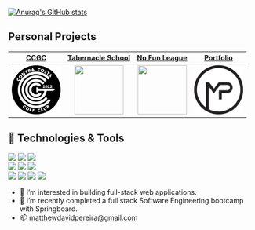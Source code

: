 [![Anurag's GitHub stats](https://github-readme-stats.vercel.app/api?username=mattpereira&theme=tokyonight)](https://github.com/anuraghazra/github-readme-stats)

## Personal Projects

[CCGC](https://ccgc.surge.sh/) | [Tabernacle School](https://tabernacle.school)| [No Fun League](https://no-fun-league.up.railway.app/) | [Portfolio](https://matt-pereira.surge.sh/)
:-------------------------:|:-------------------------:|:-----------------------------------------------------:|:---------------:|
[<img src="https://raw.githubusercontent.com/MattPereira/ccgc-frontend/main/src/assets/ccgc_logo.png" width="100" height="100"/>](https://ccgc.surge.sh/) | [<img src="https://raw.githubusercontent.com/MattPereira/tabernacle-school/main/public/TS_LOGO_CIRCLE.png" width="100" height="100"/>](https://tabernacle.school) |[<img src="https://raw.githubusercontent.com/MattPereira/no_fun_league/main/static/no_fun_league.png" width="100" height="100"/>](https://no-fun-league.up.railway.app/) | [<img src="https://raw.githubusercontent.com/MattPereira/personal-portfolio/main/src/assets/svg/logos/MP_logo_dark.svg" width="100" height="100"/>](https://matt-pereira.surge.sh/)

## 🔧 Technologies & Tools
![](https://img.shields.io/badge/JavaScript-F7DF1E?style=for-the-badge&logo=javascript&logoColor=black)
![](https://img.shields.io/badge/Express.js-404D59?style=for-the-badge)
![](https://img.shields.io/badge/React-20232A?style=for-the-badge&logo=react&logoColor=61DAFB)
<br>
![](https://img.shields.io/badge/Python-3776AB?style=for-the-badge&logo=python&logoColor=white)
![](https://img.shields.io/badge/Flask-000000?style=for-the-badge&logo=flask&logoColor=white)
![](https://img.shields.io/badge/PostgreSQL-316192?style=for-the-badge&logo=postgresql&logoColor=white)
<br>
![](https://img.shields.io/badge/GIT-E44C30?style=for-the-badge&logo=git&logoColor=white)
![](https://img.shields.io/badge/GNU%20Bash-4EAA25?style=for-the-badge&logo=GNU%20Bash&logoColor=white)
![](https://img.shields.io/badge/CSS-239120?&style=for-the-badge&logo=css3&logoColor=white)
![](https://img.shields.io/badge/HTML-239120?style=for-the-badge&logo=html5&logoColor=white)


- 👀 I’m interested in building full-stack web applications.
- 🌱 I’m recently completed a full stack Software Engineering bootcamp with Springboard. 
- 📫 matthewdavidpereira@gmail.com

